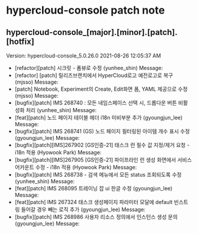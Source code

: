 # hypercloud-console patch note
## hypercloud-console_[major].[minor].[patch].[hotfix]
Version: hypercloud-console_5.0.26.0
2021-08-26  12:05:37 AM
- [refactor][patch] 시크릿 - 폼뷰로 수정 (yunhee_shin) 
    Message: 
- [refactor] [patch] 릴리즈브랜치에서 HyperCloud로고 예전로고로 복구 (mjsso) 
    Message: 
- [patch] Notebook, Experiment의 Create, Edit화면  폼, YAML 제공으로 수정 (mjsso) 
    Message: 
- [bugfix][patch] IMS 268740 : 모든 네임스페이스 선택 시, 드롭다운 버튼 비활성화 처리 (yunhee_shin) 
    Message: 
- [feat][patch] 노드 페이지 테이블 헤더 i18n 미비부분 추가 (gyoungjun_lee) 
    Message: 
- [bugfix][patch] IMS 268741 (GS) 노드 페이지 필터링된 아이템 개수 표시 수정 (gyoungjun_lee) 
    Message: 
- [bugfix][patch][IMS]267902 [GS인증-21] 태스크 런 필수 값 지정/제거 요청 - i18n 적용 (Hyowook Park) 
    Message: 
- [bugfix][patch][IMS]267905 [GS인증-21] 파이프라인 런 생성 화면에서 서비스 어카운트 수정 - i18n 적용 (Hyowook Park) 
    Message: 
- [bugfix][patch] IMS 268738 - 검색 메뉴에서 모든 status 조회되도록 수정 (yunhee_shin) 
    Message: 
- [feat][patch] IMS 268095 트레이닝 잡 ui 한글 수정 (gyoungjun_lee) 
    Message: 
- [feat][patch] IMS 267324 태스크 생성페이지 파라미터 모달에 default 빈스트링 들어갈 경우 빼는 로직 추가 (gyoungjun_lee) 
    Message: 
- [bugfix][patch] IMS 268986 사용자 리소스 정의에서 인스턴스 생성 문의 (gyoungjun_lee) 
    Message: 